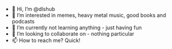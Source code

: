 - 👋 Hi, I’m @dlshub
- 👀 I’m interested in memes, heavy metal music, good books and podcasts
- 🌱 I’m currently not learning anything - just having fun 
- 💞️ I’m looking to collaborate on - nothing particular
- 📫 How to reach me? Quick!

<!---
dlshub/dlshub is a ✨ special ✨ repository because its `README.md` (this file) appears on your GitHub profile.
You can click the Preview link to take a look at your changes.
--->
